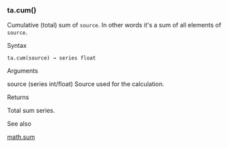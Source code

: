 ### ta.cum()

Cumulative (total) sum of `source`. In other words it's a sum of all elements of `source`.

Syntax

```
ta.cum(source) → series float
```

Arguments

source (series int/float) Source used for the calculation.

Returns

Total sum series.

See also

[math.sum](#fun_math.sum)
